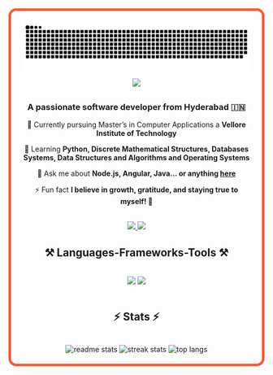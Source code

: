
<div style="border: 5px solid #FF5733; padding: 20px; border-radius: 15px;">
  <div align="center">
  <img alt="snake eating my contributions" src="https://raw.githubusercontent.com/teja137/teja137/output/github-contribution-grid-snake.svg" />
</div>
<div align="center" style="font-size: 2em; font-weight: bold; margin: 0;">
    <img src="https://readme-typing-svg.herokuapp.com/?font=Righteous&size=35&color=2C3E50&center=true&vCenter=true&width=500&height=70&duration=4000&lines=Hi+There!+👋🏽;+I'm+Prabhu+Teja+Pamula!;" />
</div>

<h3 align="center">A passionate software developer from Hyderabad 🇮🇳</h3>


<div align="center">
 
 🔭 Currently pursuing Master’s in Computer Applications a **Vellore Institute of Technology**
 
 🌱 Learning **Python, Discrete Mathematical Structures, Databases Systems, Data Structures and Algorithms and  Operating Systems**

 💬 Ask me about **Node.js, Angular, Java... or anything [here](https://github.com/teja137/teja137/issues)**

 ⚡ Fun fact **I believe in growth, gratitude, and staying true to myself! 🌱**

 </div>

<br/>

<div align="center"> 
  <a href="https://leetcode.com/u/teja137/" target="_blank">
    <img src="https://img.shields.io/badge/-LeetCode-FFA116?style=for-the-badge&logo=LeetCode&logoColor=black" target="_blank" />
  </a>
  <a href="https://www.linkedin.com/in/prabhu-teja-pamula/" target="_blank">
    <img src="https://img.shields.io/badge/LinkedIn-0077B5?style=for-the-badge&logo=linkedin&logoColor=white" target="_blank" />
  </a>
</div>

<h2 align="center">⚒️ Languages-Frameworks-Tools ⚒️</h2>
<br/>
<div align="center">
    <img src="https://skillicons.dev/icons?i=angular,bootstrap,mui,html,css,vscode,github,figma,git,r" />
    <img src="https://skillicons.dev/icons?i=nodejs,python,javascript,typescript,c,java,mysql" /><br>
</div>

<br/>
<h2 align="center">⚡ Stats ⚡</h2>
<br>

<div align="center">
  <img style="width: 33%" src="https://github-readme-stats-salesp07.vercel.app/api?username=teja137&count_private=true&show_icons=true&theme=react&rank_icon=github&border_radius=10" alt="readme stats" />
  <img style="width: 35%" src="https://github-readme-streak-stats-salesp07.vercel.app/?user=teja137&count_private=true&theme=react&border_radius=10" alt="streak stats"/>
  <img style="width: 22%" src="https://github-readme-stats-salesp07.vercel.app/api/top-langs/?username=teja137&langs_count=8&layout=compact&theme=react&border_radius=10&size_weight=0.5&count_weight=0.5&exclude_repo=github-readme-stats" alt="top langs" />
</div>
</div>

